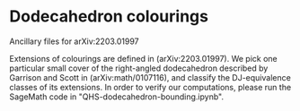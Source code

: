 # Dodecahedron colourings

Ancillary files for arXiv:2203.01997

Extensions of colourings are defined in (arXiv:2203.01997). We pick one particular small cover of the right-angled dodecahedron described by Garrison and Scott in (arXiv:math/0107116), and classify the DJ-equivalence classes of its extensions. In order to verify our computations, please run the SageMath code in "QHS-dodecahedron-bounding.ipynb". 

